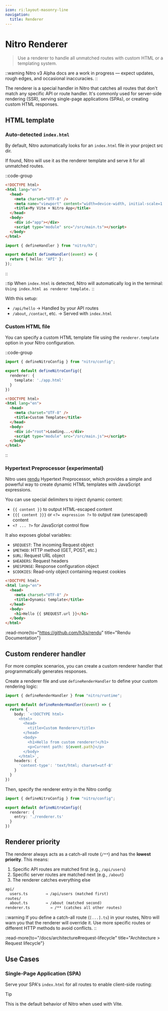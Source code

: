 ```yaml
---
icon: ri:layout-masonry-line
navigation:
  title: Renderer
---
```


# Nitro Renderer

> Use a renderer to handle all unmatched routes with custom HTML or a templating system.

::warning
Nitro v3 Alpha docs are a work in progress — expect updates, rough edges, and occasional inaccuracies.
::

The renderer is a special handler in Nitro that catches all routes that don't match any specific API or route handler. It's commonly used for server-side rendering (SSR), serving single-page applications (SPAs), or creating custom HTML responses.

## HTML template

### Auto-detected `index.html`

By default, Nitro automatically looks for an `index.html` file in your project src dir.

If found, Nitro will use it as the renderer template and serve it for all unmatched routes.

::code-group
```html [index.html]
<!DOCTYPE html>
<html lang="en">
  <head>
    <meta charset="UTF-8" />
    <meta name="viewport" content="width=device-width, initial-scale=1.0" />
    <title>My Vite + Nitro App</title>
  </head>
  <body>
    <div id="app"></div>
    <script type="module" src="/src/main.ts"></script>
  </body>
</html>
```
```ts [routes/api/hello.ts]
import { defineHandler } from "nitro/h3";

export default defineHandler((event) => {
  return { hello: "API" };
});
```
::

::tip
When `index.html` is detected, Nitro will automatically log in the terminal: `Using index.html as renderer template.`
::

With this setup:
- `/api/hello` → Handled by your API routes
- `/about`, `/contact`, etc. → Served with `index.html`

### Custom HTML file

You can specify a custom HTML template file using the `renderer.template` option in your Nitro configuration.

::code-group
```ts [nitro.config.ts]
import { defineNitroConfig } from "nitro/config";

export default defineNitroConfig({
  renderer: {
    template: './app.html'
  }
})
```

```html [app.html]
<!DOCTYPE html>
<html lang="en">
  <head>
    <meta charset="UTF-8" />
    <title>Custom Template</title>
  </head>
  <body>
    <div id="root">Loading...</div>
    <script type="module" src="/src/main.js"></script>
  </body>
</html>
```
::

### Hypertext Preprocessor (experimental)

Nitro uses [rendu](https://github.com/h3js/rendu) Hypertext Preprocessor, which provides a simple and powerful way to create dynamic HTML templates with JavaScript expressions.

You can use special delimiters to inject dynamic content:
- `{{ content }}` to output HTML-escaped content
- `{{{ content }}}` or `<?= expression ?>` to output raw (unescaped) content
- `<? ... ?>` for JavaScript control flow

It also exposes global variables:
- `$REQUEST`: The incoming Request object
- `$METHOD`: HTTP method (GET, POST, etc.)
- `$URL`: Request URL object
- `$HEADERS`: Request headers
- `$RESPONSE`: Response configuration object
- `$COOKIES`: Read-only object containing request cookies

```html [index.html]
<!DOCTYPE html>
<html lang="en">
  <head>
    <meta charset="UTF-8" />
    <title>Dynamic template</title>
  </head>
  <body>
    <h1>Hello {{ $REQUEST.url }}</h1>
  </body>
</html>
```

:read-more{to="https://github.com/h3js/rendu" title="Rendu Documentation"}

## Custom renderer handler

For more complex scenarios, you can create a custom renderer handler that programmatically generates responses.

Create a renderer file and use `defineRenderHandler` to define your custom rendering logic:

```ts [renderer.ts]
import { defineRenderHandler } from "nitro/runtime";

export default defineRenderHandler((event) => {
  return {
    body: `<!DOCTYPE html>
      <html>
        <head>
          <title>Custom Renderer</title>
        </head>
        <body>
          <h1>Hello from custom renderer!</h1>
          <p>Current path: ${event.path}</p>
        </body>
      </html>`,
    headers: {
      'content-type': 'text/html; charset=utf-8'
    }
  }
})
```

Then, specify the renderer entry in the Nitro config:

```ts [nitro.config.ts]
import { defineNitroConfig } from "nitro/config";

export default defineNitroConfig({
  renderer: {
    entry: './renderer.ts'
  }
})
```

## Renderer priority

The renderer always acts as a catch-all route (`/**`) and has the **lowest priority**. This means:

1. Specific API routes are matched first (e.g., `/api/users`)
2. Specific server routes are matched next (e.g., `/about`)
3. The renderer catches everything else

```md
api/
  users.ts        → /api/users (matched first)
routes/
  about.ts        → /about (matched second)
renderer.ts         → /** (catches all other routes)
```

::warning
If you define a catch-all route (`[...].ts`) in your routes, Nitro will warn you that the renderer will override it. Use more specific routes or different HTTP methods to avoid conflicts.
::

:read-more{to="/docs/architecture#request-lifecycle" title="Architecture > Request lifecycle"}

## Use Cases

### Single-Page Application (SPA)

Serve your SPA's `index.html` for all routes to enable client-side routing:

> [!TIP]
> This is the default behavior of Nitro when used with Vite.

<!-- ### Server-Side Rendering (SSR) -->

<!-- TODO: Add example with ssr-outlet and vite -->
